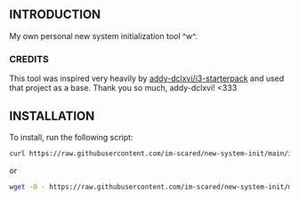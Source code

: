 ## INTRODUCTION
My own personal new system initialization tool ^w^.

### CREDITS
This tool was inspired very heavily by
[addy-dclxvi/i3-starterpack](https://github.com/addy-dclxvi/i3-starterpack) and
used that project as a base. Thank you so much, addy-dclxvi! <333

## INSTALLATION
To install, run the following script:
```bash
curl https://raw.githubusercontent.com/im-scared/new-system-init/main/install.sh | bash
```
or
```bash
wget -O - https://raw.githubusercontent.com/im-scared/new-system-init/main/install.sh | bash
```
